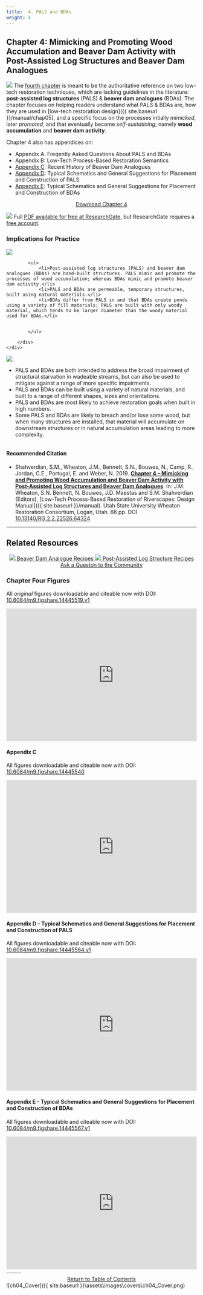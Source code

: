 ```yaml
---
title:  4. PALS and BDAs
weight: 4
---
```


## Chapter 4:  Mimicking and Promoting Wood Accumulation and Beaver Dam Activity with Post-Assisted Log Structures and Beaver Dam Analogues


<a  href="http://dx.doi.org/10.13140/RG.2.2.22526.64324"><img class="float-right" src="{{ site.baseurl }}/assets/images/covers/Chap4.png"></a>
The [fourth chapter](http://dx.doi.org/10.13140/RG.2.2.22526.64324) is meant to be the authoritative reference on two low-tech restoration techniques, which are lacking guidelines in the literature: **post-assisted log structures** (PALS) & **beaver dam analogues** (BDAs). The chapter focuses on helping readers understand what PALS & BDAs are, how they are used in [low-tech restoration design]({{ site.baseurl }}/manual/chap05), and a specific focus on the processes  intially *mimicked*, later *promoted*, and that eventually become *self-sustatining*; namely **wood accumulation** and **beaver dam activity**.

Chapter 4 also has appendices on:
- Appendix A. Freqently Asked Questions About PALS and BDAs 
- Appendix B: Low-Tech Process-Based Restoration Semantics
- [Appendix C](/#chapter-four-figures): Recent History of Beaver Dam Analogues
- [Appendix D](/#chapter-four-figures): Typical Schematics and General Suggestions for Placement and Construction of PALS
- [Appendix E](/#chapter-four-figures): Typical Schematics and General Suggestions for Placement and Construction of BDAs

<div align="center">
	<a class="hollow button" href="http://dx.doi.org/10.13140/RG.2.2.22526.64324"> Download Chapter 4 <i class="fa fa-file-pdf-o" aria-hidden="true"></i></a>
</div>

<a href="http://dx.doi.org/10.13140/RG.2.2.22526.64324"><img class="float-right" src="{{ site.baseurl}}/assets/images/RG.png"></a> Full [PDF available for free at ResearchGate](http://dx.doi.org/10.13140/RG.2.2.22526.64324), but ResearchGate requires a [free account](https://www.researchgate.net/signup.SignUp.html?hdrsu=1).

### Implications for Practice

<div class="row small-up-2 medium-up-2">
  <div class="column">
    <div class="card">
        <div class="card-section">
        	<img align="center" src="{{ site.baseurl }}/assets/images/diagrams/PALS_BA_XS_Blaster_250.png">

        	<ul>
        		<li>Post-assisted log structures (PALS) and beaver dam analogues (BDAs) are hand-built structures. PALS mimic and promote the processes of wood accumulation; whereas BDAs mimic and promote beaver dam activity.</li>
        		<li>PALS and BDAs are permeable, temporary structures, built using natural materials.</li>
        		<li>BDAs differ from PALS in and that BDAs create ponds using a variety of fill materials; PALS are built with only woody material, which tends to be larger diameter than the woody material used for BDAs.</li>


        	</ul>
      
        </div>
    </div>
  </div>
  <div class="column">
    <div class="card">
        <div class="card-section">
        	<img align="center" src="{{ site.baseurl }}/assets/images/diagrams/BDA_Postless_Profile_250.png">
        	<ul>
        		<li>PALS and BDAs are both intended to address the broad impairment of structural starvation in wadeable streams, but can also be used to mitigate against a range of more specific impairments.</li>
        		<li>PALS and BDAs can be built using a variety of natural materials, and built to a range of different shapes, sizes and orientations.</li>
        		<li>PALS and BDAs are most likely to achieve restoration goals when built in high numbers.</li>
        		<li>Some PALS and BDAs are likely to breach and/or lose some wood, but when many structures are installed, that material will accumulate on downstream structures or in natural accumulation areas leading to more complexity.</li>
        	</ul>
        </div>
    </div>
  </div>
</div>







#### Recommended Citation

- <a href="http://dx.doi.org/10.13140/RG.2.2.22526.64324" ><i class="fa fa-file-pdf-o" aria-hidden="true"></i></a> Shahverdian, S.M., Wheaton, J.M., Bennett, S.N., Bouwes, N., Camp, R., Jordan, C.E., Portugal, E. and Weber, N. 2019. [**Chapter 4 – Mimicking and Promoting Wood Accumulation and Beaver Dam Activity with Post-Assisted Log Structures and Beaver Dam Analogues**](http://dx.doi.org/10.13140/RG.2.2.22526.64324). In: J.M. Wheaton, S.N. Bennett, N. Bouwes, J.D. Maestas and S.M. Shahverdian (Editors), [Low-Tech Process-Based Restoration of Riverscapes: Design Manual]({{ site.baseurl }}/manual). Utah State University Wheaton Restoration Consortium, Logan, Utah. 66 pp. DOI [10.13140/RG.2.2.22526.64324](http://dx.doi.org/10.13140/RG.2.2.22526.64324)

-----
## Related Resources

<div align="center">
	<a class="hollow button" href="{{ site.baseurl }}/resources/recipes/wood/pals"><img src="{{ site.baseurl }}/assets/images/BeaverLogo_Orange_24.png"> Beaver Dam Analogue Recipes <i class="fa fa-address-card" aria-hidden="true"></i> </a>
		<a class="hollow button" href="{{ site.baseurl }}/resources/recipes/beaver/bda"><img src="{{ site.baseurl }}/assets/images/hdLWD_100_Orange.png"> Post-Assisted Log Structure Recipes  <i class="fa fa-address-card" aria-hidden="true"></i></a>
</div>
<div align="center">
	<a class=" button" href="https://github.com/Riverscapes/PBR/issues"><i class="fa fa-question-circle" aria-hidden="true"></i> Ask a Queston to the Community </a>
</div>

### Chapter Four Figures
All *original* figures downloadable and citeable now with DOI: [10.6084/m9.figshare.14445519.v1](https://doi.org/10.6084/m9.figshare.14445519.v1)
<iframe src="https://widgets.figshare.com/articles/14445519/embed?show_title=1" width="568" height="351" allowfullscreen frameborder="0"></iframe>


#### Appendix C
All figures downloadable and citeable now with DOI: [10.6084/m9.figshare.14445540](https://doi.org/10.6084/m9.figshare.14445540)
<iframe src="https://widgets.figshare.com/articles/14445540/embed?show_title=1" width="568" height="351" allowfullscreen frameborder="0"></iframe>

#### Appendix D - Typical Schematics and General Suggestions for Placement and Construction of PALS
All figures downloadable and citeable now with DOI: [10.6084/m9.figshare.14445564.v1](https://doi.org/10.6084/m9.figshare.14445564.v1)

<iframe src="https://widgets.figshare.com/articles/14445564/embed?show_title=1" width="568" height="351" allowfullscreen frameborder="0"></iframe>

#### Appendix E  - Typical Schematics and General Suggestions for Placement and Construction of BDAs
All figures downloadable and citeable now with DOI: [10.6084/m9.figshare.14445567.v1](https://doi.org/10.6084/m9.figshare.14445567.v1)

<iframe src="https://widgets.figshare.com/articles/14445567/embed?show_title=1" width="568" height="351" allowfullscreen frameborder="0"></iframe>
------
<div align="center">
	<a class="hollow button" href="{{ site.baseurl }}/manual/"><i class="fa fa-arrow-circle-up" aria-hidden="true"></i>  Return to Table of Contents <i class="fa fa-list-ol" aria-hidden="true"></i></a>


</div>
![ch04_Cover]({{ site.baseurl }}\assets\images\covers\ch04_Cover.png)